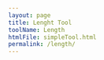 ```yaml
---
layout: page
title: Lenght Tool
toolName: Length
htmlFile: simpleTool.html
permalink: /length/
---
```


